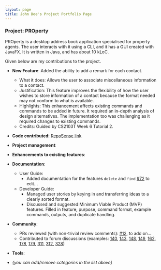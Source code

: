 ```yaml
---
layout: page
title: John Doe's Project Portfolio Page
---
```


### Project: PROperty

PROperty is a desktop address book application specialised for property agents. The user interacts with it using a CLI, and it has a GUI created with JavaFX. It is written in Java, and has about 10 kLoC.

Given below are my contributions to the project.

* **New Feature**: Added the ability to add a remark for each contact.
  * What it does: Allows the user to associate miscellaneous information to a contact.
  * Justification: This feature improves the flexibility of how the user wishes to store information of a contact because the format needed may not conform to what is available.
  * Highlights: This enhancement affects existing commands and commands to be added in future. It required an in-depth analysis of design alternatives. The implementation too was challenging as it required changes to existing commands.
  * Credits: Guided by CS2103T Week 6 Tutorial 2.


* **Code contributed**: [RepoSense link]()

* **Project management**:

* **Enhancements to existing features**:

* **Documentation**:
  * User Guide:
    * Added documentation for the features `delete` and `find` [\#72]() to edit...
  * Developer Guide:
    * Managed user stories by keying in and transferring ideas to a clearly sorted format.
    * Discussed and suggested Minimum Viable Product (MVP) features. Filled in feature, purpose, command format, example commands, outputs, and duplicate handling.

* **Community**:
  * PRs reviewed (with non-trivial review comments): [\#12](), to add on...
  * Contributed to forum discussions (examples: [140](), [143](), [148](), [149](), [162](), [178](), [179](), [311](), [312](), [328]())

* **Tools**:

* _{you can add/remove categories in the list above}_
